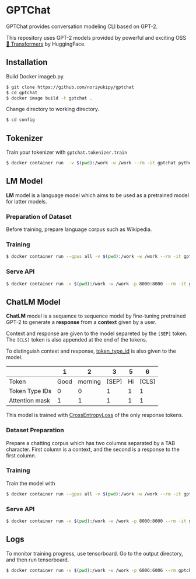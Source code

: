 # GPTChat

GPTChat provides conversation modeling CLI based on GPT-2.

This repository uses GPT-2 models provided by powerful and exciting OSS [🤗 Transformers](https://github.com/huggingface/transformers) by HuggingFace.

## Installation

Build Docker imageb.py.

```sh
$ git clone https://github.com/noriyukipy/gptchat
$ cd gptchat
$ docker image build -t gptchat .
```

Change directory to working directory.

```sh
$ cd config
```

## Tokenizer

Train your tokenizer with `gptchat.tokenizer.train`

```sh
$ docker container run  -v $(pwd):/work -w /work --rm -it gptchat python -m gptchat.tokenizer.train --config=tokenizer/config.yaml
```

## LM Model

**LM** model is a language model which aims to be used as a pretrained model for latter models.

### Preparation of Dataset

Before training, prepare language corpus such as Wikipedia.

### Training

```sh
$ docker container run --gpus all -v $(pwd):/work -w /work --rm -it gptchat python -m gptchat.lm.train --config=lm/config.yaml
```

### Serve API

```sh
$ docker container run -v $(pwd):/work -w /work -p 8000:8000 --rm -it gptchat python -m gptchat.lm.serve_api --config=lm/config.yaml --host=0.0.0.0 --port=8000
```

## ChatLM Model

**ChatLM** model is a sequence to sequence model by fine-tuning pretrained GPT-2 to generate a **response** from a **context** given by a user.

Context and response are given to the model separeted by the `[SEP]` token.
The `[CLS]` token is also appended at the end of the tokens.

To distinguish context and response, [token_type_id](https://huggingface.co/transformers/glossary.html#token-type-ids) is also given to the model.

|                | 1       | 2       | 3     | 5       | 6     |
| ---            | ---     | ---     | ---   | ---     | ---   |
| Token          | Good    | morning | [SEP] | Hi      | [CLS] |
| Token Type IDs | 0       | 0       | 1     | 1       | 1     |
| Attention mask | 1       | 1       | 1     | 1       | 1     |

This model is trained with [CrossEntropyLoss](https://pytorch.org/docs/stable/nn.html#crossentropyloss) of the only response tokens.

### Dataset Preparation

Prepare a chatting corpus which has two columns separated by a TAB character.
First column is a context, and the second is a response to the first column.

### Training

Train the model with

```sh
$ docker container run --gpus all -v $(pwd):/work -w /work --rm -it gptchat python -m gptchat.chatlm.train --config=chatlm/config.yaml
```

### Serve API

```sh
$ docker container run -v $(pwd):/work -w /work -p 8000:8000 --rm -it gptchat python -m gptchat.chatlm.serve_api --config=chatlm/config.yaml --host=0.0.0.0 --port=8000
```

## Logs

To monitor training progress, use tensorboard. Go to the output directory, and then run tensorboard.

```sh
$ docker container run -v $(pwd):/work -w /work -p 6006:6006 --rm gptchat tensorboard --logdir . --host=0.0.0.0
```
